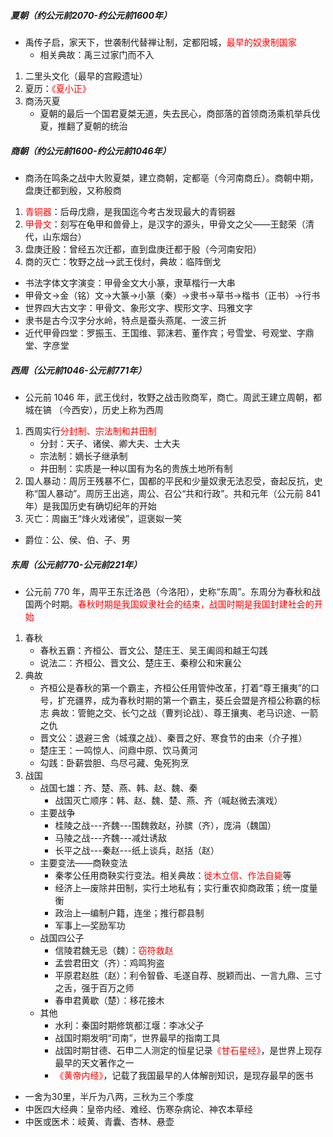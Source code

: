 ##### 夏朝（约公元前2070-约公元前1600年）

- 禹传子启，家天下，世袭制代替禅让制，定都阳城，<font color=red>最早的奴隶制国家</font>
   - 相关典故：禹三过家门而不入
1. 二里头文化（最早的宫殿遗址）
2. 夏历：<font color=red>《夏小正》</font>
3. 商汤灭夏
   - 夏朝的最后一个国君夏桀无道，失去民心，商部落的首领商汤乘机举兵伐夏，推翻了夏朝的统治

##### 商朝（约公元前1600-约公元前1046年）

- 商汤在鸣条之战中大败夏桀，建立商朝，定都亳（今河南商丘）。商朝中期，盘庚迁都到殷，又称殷商
1. <font color=red>青铜器</font>：后母戊鼎，是我国迄今考古发现最大的青铜器
2. <font color=red>甲骨文</font>：刻写在龟甲和兽骨上，是汉字的源头，甲骨文之父——王懿荣（清代，山东烟台）
3. 盘庚迁殷：曾经五次迁都，直到盘庚迁都于殷（今河南安阳）
4. 商的灭亡：牧野之战—>武王伐纣，典故：临阵倒戈
- 书法字体文字演变：甲骨金文大小篆，隶草楷行一大串
- 甲骨文->金（铭）文->大篆->小篆（秦）->隶书->草书->楷书（正书）->行书
- 世界四大古文字：甲骨文、象形文字、楔形文字、玛雅文字
- 隶书是古今汉字分水岭，特点是蚕头燕尾、一波三折
- 近代甲骨四堂：罗振玉、王国维、郭沫若、董作宾；号雪堂、号观堂、字鼎堂、字彦堂

##### 西周（公元前1046-公元前771年）

- 公元前 1046 年，武王伐纣，牧野之战击败商军，商亡。周武王建立周朝，都城在镐 （今西安），历史上称为西周

1. 西周实行<font color=red>分封制、宗法制和井田制</font>
   - 分封：天子、诸侯、卿大夫、士大夫
   - 宗法制：嫡长子继承制
   - 井田制：实质是一种以国有为名的贵族土地所有制
2. 国人暴动：周厉王残暴不仁，国都的平民和少量奴隶无法忍受，奋起反抗，史称“国人暴动”。周厉王出逃，周公、召公“共和行政”。共和元年（公元前 841 年）是我国历史有确切纪年的开始
3. 灭亡：周幽王“烽火戏诸侯”，逗褒姒一笑
- 爵位：公、侯、伯、子、男

##### 东周（公元前770-公元前221年）

- 公元前 770 年，周平王东迁洛邑（今洛阳），史称“东周”。东周分为春秋和战国两个时期。<font color=red>春秋时期是我国奴隶社会的结束，战国时期是我国封建社会的开始</font>
1. 春秋
   - 春秋五霸：齐桓公、晋文公、楚庄王、吴王阖闾和越王勾践
   - 说法二：齐桓公、晋文公、楚庄王、秦穆公和宋襄公
2. 典故
   - 齐桓公是春秋的第一个霸主，齐桓公任用管仲改革，打着“尊王攘夷”的口号，扩充疆界，成为春秋时期的第一个霸主，葵丘会盟是齐桓公称霸的标志
   典故：管鲍之交、长勺之战（曹刿论战）、尊王攘夷、老马识途、一箭之仇
   - 晋文公：退避三舍（城濮之战）、秦晋之好、寒食节的由来（介子推）
   - 楚庄王：一鸣惊人、问鼎中原、饮马黄河
   - 勾践：卧薪尝胆、鸟尽弓藏、兔死狗烹
2. 战国
   - 战国七雄：齐、楚、燕、韩、赵、魏、秦
      - 战国灭亡顺序：韩、赵、魏、楚、燕、齐（喊赵微去演戏）
   - 主要战争
      - 桂陵之战---齐魏---围魏救赵，孙膑（齐），庞涓（魏国）
      - 马陵之战---齐魏---减灶诱敌
      - 长平之战---秦赵---纸上谈兵，赵括（赵）
   - 主要变法——商鞅变法
      - 秦孝公任用商鞅实行变法。相关典故：<font color=red>徙木立信、作法自毙</font>等
      - 经济上—废除井田制，实行土地私有；实行重农抑商政策；统一度量衡
      - 政治上—编制户籍，连坐；推行郡县制
      - 军事上—奖励军功
   - 战国四公子
      - 信陵君魏无忌（魏）：<font color=red>窃符救赵</font>
      - 孟尝君田文（齐）：鸡鸣狗盗
      - 平原君赵胜（赵）：利令智昏、毛遂自荐、脱颖而出、一言九鼎、三寸之舌，强于百万之师
      - 春申君黄歇（楚）：移花接木
   - 其他
      - 水利：秦国时期修筑都江堰：李冰父子
      - 战国时期发明“司南”，世界最早的指南工具
      - 战国时期甘德、石申二人测定的恒星记录<font color=red>《甘石星经》</font>，是世界上现存最早的天文著作之一
      - <font color=red>《黄帝内经》</font>，记载了我国最早的人体解剖知识，是现存最早的医书
- 一舍为30里，半斤为八两，三秋为三个季度
- 中医四大经典：皇帝内经、难经、伤寒杂病论、神农本草经
- 中医或医术：岐黄、青囊、杏林、悬壶